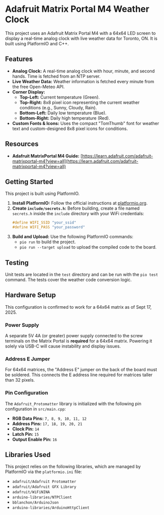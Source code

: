 # Adafruit Matrix Portal M4 Weather Clock

This project uses an Adafruit Matrix Portal M4 with a 64x64 LED screen to display a real-time analog clock with live weather data for Toronto, ON. It is built using PlatformIO and C++.

## Features

*   **Analog Clock:** A real-time analog clock with hour, minute, and second hands. Time is fetched from an NTP server.
*   **Live Weather Data:** Weather information is fetched every minute from the free Open-Meteo API.
*   **Corner Display:**
    *   **Top-Left:** Current temperature (Green).
    *   **Top-Right:** 8x8 pixel icon representing the current weather conditions (e.g., Sunny, Cloudy, Rain).
    *   **Bottom-Left:** Daily low temperature (Blue).
    *   **Bottom-Right:** Daily high temperature (Red).
*   **Custom Fonts & Icons:** Uses the compact "TomThumb" font for weather text and custom-designed 8x8 pixel icons for conditions.

## Resources

*   **Adafruit MatrixPortal M4 Guide:** [https://learn.adafruit.com/adafruit-matrixportal-m4?view=all](https://learn.adafruit.com/adafruit-matrixportal-m4?view=all)

## Getting Started

This project is built using PlatformIO.

1.  **Install PlatformIO:** Follow the official instructions at [platformio.org](https://platformio.org/install).
2.  **Create `include/secrets.h`:** Before building, create a file named `secrets.h` inside the `include` directory with your WiFi credentials:
    ```cpp
    #define WIFI_SSID "your_ssid"
    #define WIFI_PASS "your_password"
    ```
3.  **Build and Upload:** Use the following PlatformIO commands:
    *   `pio run` to build the project.
    *   `pio run --target upload` to upload the compiled code to the board.

## Testing

Unit tests are located in the `test` directory and can be run with the `pio test` command. The tests cover the weather code conversion logic.

## Hardware Setup

This configuration is confirmed to work for a 64x64 matrix as of Sept 17, 2025.

### Power Supply

A separate 5V 4A (or greater) power supply connected to the screw terminals on the Matrix Portal is **required** for a 64x64 matrix. Powering it solely via USB-C will cause instability and display issues.

### Address E Jumper

For 64x64 matrices, the "Address E" jumper on the back of the board must be soldered. This connects the E address line required for matrices taller than 32 pixels.

### Pin Configuration

The `Adafruit_Protomatter` library is initialized with the following pin configuration in `src/main.cpp`:

*   **RGB Data Pins:** `7, 8, 9, 10, 11, 12`
*   **Address Pins:** `17, 18, 19, 20, 21`
*   **Clock Pin:** `14`
*   **Latch Pin:** `15`
*   **Output Enable Pin:** `16`

## Libraries Used

This project relies on the following libraries, which are managed by PlatformIO via the `platformio.ini` file:

*   `adafruit/Adafruit Protomatter`
*   `adafruit/Adafruit GFX Library`
*   `adafruit/WiFiNINA`
*   `arduino-libraries/NTPClient`
*   `bblanchon/ArduinoJson`
*   `arduino-libraries/ArduinoHttpClient`
